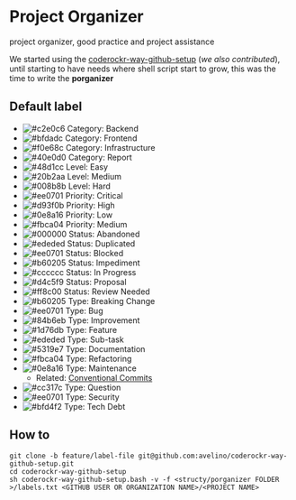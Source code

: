 # Project Organizer

project organizer, good practice and project assistance

We started using the [coderockr-way-github-setup](https://github.com/Coderockr/coderockr-way-github-setup) (*we also contributed*), until starting to have needs where shell script start to grow, this was the time to write the **porganizer**

## Default label

- ![#c2e0c6](https://placehold.it/15/c2e0c6/000000?text=+) Category: Backend
- ![#bfdadc](https://placehold.it/15/bfdadc/000000?text=+) Category: Frontend
- ![#f0e68c](https://placehold.it/15/f0e68c/000000?text=+) Category: Infrastructure
- ![#40e0d0](https://placehold.it/15/40e0d0/000000?text=+) Category: Report
- ![#48d1cc](https://placehold.it/15/48d1cc/000000?text=+) Level: Easy
- ![#20b2aa](https://placehold.it/15/20b2aa/000000?text=+) Level: Medium
- ![#008b8b](https://placehold.it/15/008b8b/000000?text=+) Level: Hard
- ![#ee0701](https://placehold.it/15/ee0701/000000?text=+) Priority: Critical
- ![#d93f0b](https://placehold.it/15/d93f0b/000000?text=+) Priority: High
- ![#0e8a16](https://placehold.it/15/0e8a16/000000?text=+) Priority: Low
- ![#fbca04](https://placehold.it/15/fbca04/000000?text=+) Priority: Medium
- ![#000000](https://placehold.it/15/000000/000000?text=+) Status: Abandoned
- ![#ededed](https://placehold.it/15/ededed/000000?text=+) Status: Duplicated
- ![#ee0701](https://placehold.it/15/ee0701/000000?text=+) Status: Blocked
- ![#b60205](https://placehold.it/15/b60205/000000?text=+) Status: Impediment
- ![#cccccc](https://placehold.it/15/cccccc/000000?text=+) Status: In Progress
- ![#d4c5f9](https://placehold.it/15/d4c5f9/000000?text=+) Status: Proposal
- ![#ff8c00](https://placehold.it/15/ff8c00/000000?text=+) Status: Review Needed
- ![#b60205](https://placehold.it/15/b60205/000000?text=+) Type: Breaking Change
- ![#ee0701](https://placehold.it/15/ee0701/000000?text=+) Type: Bug
- ![#84b6eb](https://placehold.it/15/84b6eb/000000?text=+) Type: Improvement
- ![#1d76db](https://placehold.it/15/1d76db/000000?text=+) Type: Feature
- ![#ededed](https://placehold.it/15/ededed/000000?text=+) Type: Sub-task
- ![#5319e7](https://placehold.it/15/5319e7/000000?text=+) Type: Documentation
- ![#fbca04](https://placehold.it/15/fbca04/000000?text=+) Type: Refactoring
- ![#0e8a16](https://placehold.it/15/0e8a16/000000?text=+) Type: Maintenance
  - Related: [Conventional Commits](https://www.conventionalcommits.org/)
- ![#cc317c](https://placehold.it/15/cc317c/000000?text=+) Type: Question
- ![#ee0701](https://placehold.it/15/ee0701/000000?text=+) Type: Security
- ![#bfd4f2](https://placehold.it/15/bfd4f2/000000?text=+) Type: Tech Debt


## How to

```shell
git clone -b feature/label-file git@github.com:avelino/coderockr-way-github-setup.git
cd coderockr-way-github-setup
sh coderockr-way-github-setup.bash -v -f <structy/porganizer FOLDER >/labels.txt <GITHUB USER OR ORGANIZATION NAME>/<PROJECT NAME>
```